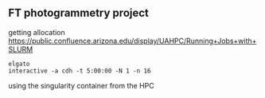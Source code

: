 ## FT photogrammetry project

getting allocation 
https://public.confluence.arizona.edu/display/UAHPC/Running+Jobs+with+SLURM
```
elgato 
interactive -a cdh -t 5:00:00 -N 1 -n 16  
```
using the singularity container from the HPC
